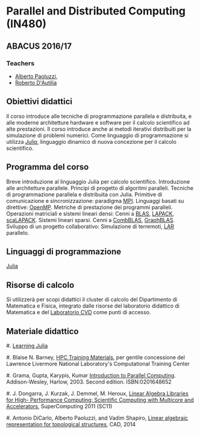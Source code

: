 # Parallel and Distributed Computing (IN480)

## ABACUS 2016/17

### Teachers

*	[Alberto Paoluzzi](http://paoluzzi.dia.uniroma3.it), 
*	[Roberto D'Autilia](https://www.researchgate.net/profile/Roberto_DAutilia)

## Obiettivi didattici

Il corso introduce alle tecniche di programmazione parallela e distribuita, e alle moderne architetture hardware e software per il calcolo scientifico ad alte prestazioni. Il corso introduce anche ai metodi iterativi distribuiti per la simulazione di problemi numerici. Come linguaggio di programmazione si utilizza [_Julia_](http://julialang.org), linguaggio dinamico di nuova concezione per il calcolo scientifico.

## Programma del corso

Breve introduzione al linguaggio Julia per calcolo scientifico. Introduzione alle architetture parallele. Principi di progetto di algoritmi paralleli. Tecniche di programmazione parallela e distribuita con Julia. Primitive di comunicazione e sincronizzazione: paradigma [MPI](https://www.open-mpi.org). Linguaggi basati su direttive: [OpenMP](http://openmp.org/wp/). Metriche di prestazione dei programmi paralleli. Operazioni matriciali e sistemi lineari densi: Cenni a [BLAS](http://www.netlib.org/blas/), [LAPACK](http://www.netlib.org/blas/), [scaLAPACK](http://www.netlib.org/scalapack/). Sistemi lineari sparsi. Cenni a [CombBLAS](http://gauss.cs.ucsb.edu/~aydin/CombBLAS/html/), [GraphBLAS](http://graphblas.org/index.php/Graph_BLAS_Forum). Sviluppo di un progetto collaborativo: Simulazione di terremoti, [LAR](https://github.com/cvdlab/LAR.jl) parallelo.

## Linguaggi di programmazione

[Julia](http://julialang.org)

## Risorse di calcolo

Si utilizzerà per scopi didattici il cluster di calcolo del Dipartimento di Matematica e Fisica, integrato dalle risorse del laboratorio didattico di Matematica e del [Laboratorio CVD](http://cvdlab.org) come punti di accesso.

## Materiale didattico

#.	[Learning Julia](https://www.manning.com/books/julia-in-action)

#.	Blaise N. Barney, [HPC Training Materials](https://computing.llnl.gov/tutorials/parallel_comp/), per gentile concessione del Lawrence Livermore National Laboratory's Computational Training Center

#.	Grama, Gupta, Karypis, Kumar [Introduction to Parallel Computing](http://srmcse.weebly.com/uploads/8/9/0/9/8909020/introduction_to_parallel_computing_second_edition-ananth_grama..pdf). Addison-Wesley, Harlow, 2003. Second edition. ISBN:0201648652

#.	J. Dongarra, J. Kurzak, J. Demmel, M. Heroux, [Linear Algebra Libraries for High- Performance Computing: Scientific Computing with Multicore and Accelerators](http://www.netlib.org/utk/people/JackDongarra/SLIDES/sc2011-tutorial.pdf), SuperComputing 2011 (SC11)

#.	Antonio DiCarlo, Alberto Paoluzzi, and Vadim Shapiro, [Linear algebraic representation for topological structures](http://www.sciencedirect.com/science/article/pii/S001044851300184X), CAD, 2014

